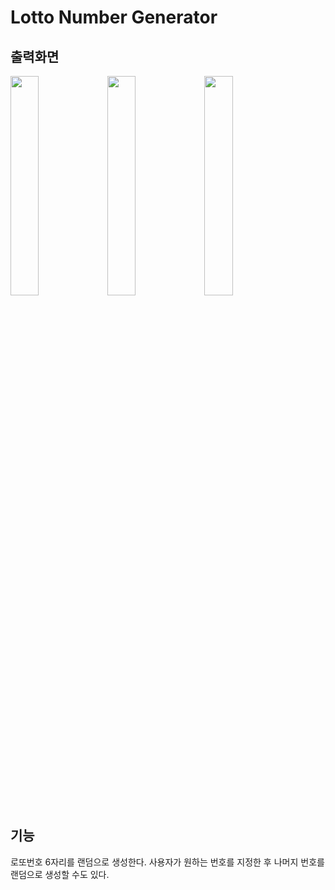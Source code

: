# Lotto Number Generator
## 출력화면
<img src = "https://user-images.githubusercontent.com/86287506/123506834-24c68200-d6a1-11eb-9d81-3995a482c67e.png" height ="30%" width = "30%"/>  <img src = "https://user-images.githubusercontent.com/86287506/123506833-23955500-d6a1-11eb-8dcd-34ab36037b07.png" height ="30%" width = "30%"/>  <img src = "https://user-images.githubusercontent.com/86287506/123506835-24c68200-d6a1-11eb-853f-5e6f86e0693c.png" height ="30%" width = "30%"/>

## 기능
로또번호 6자리를 랜덤으로 생성한다. 사용자가 원하는 번호를 지정한 후 나머지 번호를 랜덤으로 생성할 수도 있다.
